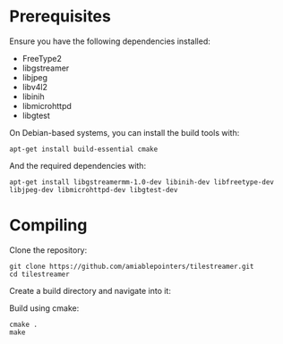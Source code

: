 # Prerequisites

Ensure you have the following dependencies installed:

* FreeType2
* libgstreamer
* libjpeg
* libv4l2
* libinih
* libmicrohttpd
* libgtest

On Debian-based systems, you can install the build tools with:

```
apt-get install build-essential cmake
```

And the required dependencies with:

```
apt-get install libgstreamermm-1.0-dev libinih-dev libfreetype-dev libjpeg-dev libmicrohttpd-dev libgtest-dev
```

# Compiling

Clone the repository:

```
git clone https://github.com/amiablepointers/tilestreamer.git
cd tilestreamer
```

Create a build directory and navigate into it:

Build using cmake:
```
cmake . 
make
```
